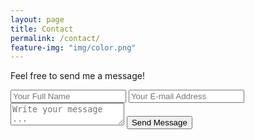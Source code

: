 ```yaml
---
layout: page
title: Contact
permalink: /contact/
feature-img: "img/color.png"
---
```


Feel free to send me a message!

<form action="https://getsimpleform.com/messages?form_api_token=d60d8fb9f09b6d7f4e09ef81247e89a5" method="post">
  <!-- the redirect_to is optional, the form will redirect to the referrer on submission -->
  <input type='hidden' name='redirect_to' value='http://www.jeffreycharlesworth.com/thank-you' />
  <input type='text' name='name' placeholder='Your Full Name' />
  <input type='email' name='email' placeholder='Your E-mail Address' />
  <textarea name='message' placeholder='Write your message ...'></textarea>
  <input type='submit' value='Send Message' />
</form>
